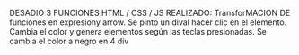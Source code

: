 DESADIO 3 FUNCIONES
HTML / CSS / JS 
REALIZADO:
TransforMACION DE funciones en  expresiony arrow.
Se pinto un dival hacer clic en el elemento.
Cambia el color y genera elementos según las teclas presionadas.
Se cambia el color a negro en 4 div
